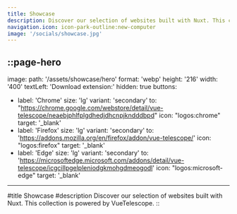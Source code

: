 ```yaml
---
title: Showcase
description: Discover our selection of websites built with Nuxt. This collection is powered by VueTelescope.
navigation.icon: icon-park-outline:new-computer
image: '/socials/showcase.jpg'
---
```


::page-hero
---
image:
  path: '/assets/showcase/hero'
  format: 'webp'
  height: '216'
  width: '400'
textLeft: 'Download extension:'
hidden: true
buttons:
  - label: 'Chrome'
    size: 'lg'
    variant: 'secondary'
    to: "https://chrome.google.com/webstore/detail/vue-telescope/neaebjphlfplgdhedjdhcnpjkndddbpd"
    icon: "logos:chrome"
    target: '_blank'
  - label: 'Firefox'
    size: 'lg'
    variant: 'secondary'
    to: 'https://addons.mozilla.org/en/firefox/addon/vue-telescope/'
    icon: "logos:firefox"
    target: '_blank'
  - label: 'Edge'
    size: 'lg'
    variant: 'secondary'
    to: 'https://microsoftedge.microsoft.com/addons/detail/vue-telescope/icgcillpgelpleniodgkmohgdmeogodl'
    icon: "logos:microsoft-edge"
    target: '_blank'
---
#title
Showcase
#description
Discover our selection of websites built with Nuxt. This collection is powered by VueTelescope.
::
